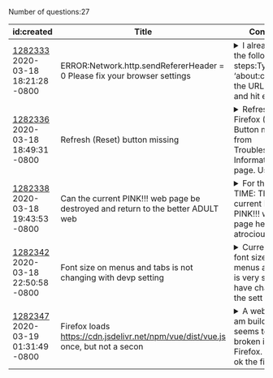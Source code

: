 Number of questions:27

| id:created | Title | Content | Tags |
| --- | --- | --- | --- |
| [1282333](https://support.mozilla.org/questions/1282333)<br>2020-03-18 18:21:28 -0800 | ERROR:Network.http.sendRefererHeader = 0 Please fix your browser settings |<details><summary>I already did the following steps:Type ‘about:config’ in the URL bar, and hit en</summary>ter (you may have to click though a, ‘I’ll be careful, I promise!’ warning)In the search bar type ‘network.http.sendRefererHeader’Double-click on the ‘network.http.sendRefererHeader’ preference whe...</details> | [firefox-740](https://support.mozilla.org/en-US/questions/firefox?tagged=firefox-740);[websites](https://support.mozilla.org/en-US/questions/firefox?tagged=websites);[desktop](https://support.mozilla.org/en-US/questions/firefox?tagged=desktop);[windows-10](https://support.mozilla.org/en-US/questions/firefox?tagged=windows-10);[probablynotafirefoxproblem](https://support.mozilla.org/en-US/questions/firefox?tagged=probablynotafirefoxproblem);|
| [1282336](https://support.mozilla.org/questions/1282336)<br>2020-03-18 18:49:31 -0800 | Refresh (Reset) button missing |<details><summary>Refresh Firefox (Reset) Button missing from Troubleshooting Information page. Us</summary>ing Firefox PortableApp 74.0 in Safe Mode.</details> | [firefox-740](https://support.mozilla.org/en-US/questions/firefox?tagged=firefox-740);[desktop](https://support.mozilla.org/en-US/questions/firefox?tagged=desktop);[fix-problems](https://support.mozilla.org/en-US/questions/firefox?tagged=fix-problems);[windows-10](https://support.mozilla.org/en-US/questions/firefox?tagged=windows-10);|
| [1282338](https://support.mozilla.org/questions/1282338)<br>2020-03-18 19:43:53 -0800 | Can the current PINK!!! web page be destroyed and return to the better ADULT web |<details><summary>For the THIRD TIME: The current Firefox PINK!!! web page header is atrocious. I </summary>am NOT a child and this web page is an insult to users.The icons at the top left hand corner are difficult to read but now they are worse. PLEASE return to the previous ADULT web page that was so muc...</details> | [firefox-740](https://support.mozilla.org/en-US/questions/firefox?tagged=firefox-740);[other](https://support.mozilla.org/en-US/questions/firefox?tagged=other);[desktop](https://support.mozilla.org/en-US/questions/firefox?tagged=desktop);[windows-10](https://support.mozilla.org/en-US/questions/firefox?tagged=windows-10);|
| [1282342](https://support.mozilla.org/questions/1282342)<br>2020-03-18 22:50:58 -0800 | Font size on menus and tabs is not changing with devp setting |<details><summary>Currently the font size on menus and tabs is very small. I have changed the sett</summary>ing in the following location and it changes the frame sizes / icons etc but not the font.layout.css.devPixelsPerPx</details> | [firefox-740](https://support.mozilla.org/en-US/questions/firefox?tagged=firefox-740);[other](https://support.mozilla.org/en-US/questions/firefox?tagged=other);[desktop](https://support.mozilla.org/en-US/questions/firefox?tagged=desktop);|
| [1282347](https://support.mozilla.org/questions/1282347)<br>2020-03-19 01:31:49 -0800 | Firefox loads https://cdn.jsdelivr.net/npm/vue/dist/vue.js once, but not a secon |<details><summary>A web app I am building seems to be broken in Firefox. It loads ok the first tim</summary>e, but not the second.I checked the console and I found I get an error message that says: Loading failed for the <script> with source “https://cdn.jsdelivr.net/npm/vue/dist/vue.js”.I tried loading ...</details> | [firefox-740](https://support.mozilla.org/en-US/questions/firefox?tagged=firefox-740);[desktop](https://support.mozilla.org/en-US/questions/firefox?tagged=desktop);[privacy-and-security_1](https://support.mozilla.org/en-US/questions/firefox?tagged=privacy-and-security_1);[mac-os](https://support.mozilla.org/en-US/questions/firefox?tagged=mac-os);[webdev](https://support.mozilla.org/en-US/questions/firefox?tagged=webdev);|
| [1282348](https://support.mozilla.org/questions/1282348)<br>2020-03-19 01:36:54 -0800 | autoplay options have effect - cnn.com, etc |<details><summary>I have never been able to get autoplay options to prevent blasting out audio whe</summary>n stumbling onto a malicious website like CNN. This is a major privacy problem as perhaps you don't want the world to know you are studying how to seek legal or medical help etc with audio blasting ou...</details> | [firefox-740](https://support.mozilla.org/en-US/questions/firefox?tagged=firefox-740);[desktop](https://support.mozilla.org/en-US/questions/firefox?tagged=desktop);[privacy-and-security_1](https://support.mozilla.org/en-US/questions/firefox?tagged=privacy-and-security_1);[windows-10](https://support.mozilla.org/en-US/questions/firefox?tagged=windows-10);[autoplay](https://support.mozilla.org/en-US/questions/firefox?tagged=autoplay);|
| [1282349](https://support.mozilla.org/questions/1282349)<br>2020-03-19 01:45:13 -0800 | about:logins hangs |<details><summary>when i try to manage my logins, the about:logins page hangs and never loads.  al</summary>l other about pages work fine.  i am using 68.6.0esr (64-bit) on this computer, but i use the latest firefox normally and i have firefox sync.  i have never enabled syncing of logins, only history.  i...</details> | [other](https://support.mozilla.org/en-US/questions/firefox?tagged=other);[desktop](https://support.mozilla.org/en-US/questions/firefox?tagged=desktop);[linux](https://support.mozilla.org/en-US/questions/firefox?tagged=linux);|
| [1282353](https://support.mozilla.org/questions/1282353)<br>2020-03-19 02:50:18 -0800 | I have many (>50) tabs open in a window - and need a better & easier way to rear |<details><summary>I keep many tabs open, as a part of many activities I work on, all within my pri</summary>mary-use window. Additional windows contain other secondary clusters of pending projects. When trying to rearrange my work (=tabs), dragging a tab with the mouse across 50 other tabs is quite cumberso...</details> | [tabs](https://support.mozilla.org/en-US/questions/firefox?tagged=tabs);[firefox-740](https://support.mozilla.org/en-US/questions/firefox?tagged=firefox-740);[desktop](https://support.mozilla.org/en-US/questions/firefox?tagged=desktop);[mac-os](https://support.mozilla.org/en-US/questions/firefox?tagged=mac-os);|
| [1282354](https://support.mozilla.org/questions/1282354)<br>2020-03-19 02:53:53 -0800 | Firefox does not allow me to log out from Hotmail |<details><summary>Normally when leaving Hotmail I click on my user name and am presented with a nu</summary>mber of options including "Sign Out". Now no options are presented, but Microsoft Edge does show these options and I can log out with no problem. Can anyone help?</details> | [firefox-740](https://support.mozilla.org/en-US/questions/firefox?tagged=firefox-740);[other](https://support.mozilla.org/en-US/questions/firefox?tagged=other);[desktop](https://support.mozilla.org/en-US/questions/firefox?tagged=desktop);[windows-10](https://support.mozilla.org/en-US/questions/firefox?tagged=windows-10);[hotmail](https://support.mozilla.org/en-US/questions/firefox?tagged=hotmail);|
| [1282355](https://support.mozilla.org/questions/1282355)<br>2020-03-19 03:11:09 -0800 | removed sites links from firefox start page |<details><summary>hi everybody. just goofed while removing one "site link tab" from firefox's star</summary>t page: clicked the wrong command and deleted all instead; now it seems that it also disabled the automatic "recording of the prefered sites" -i don't know the exact name of it even in italian- on fir...</details> | [firefox-740](https://support.mozilla.org/en-US/questions/firefox?tagged=firefox-740);[customize](https://support.mozilla.org/en-US/questions/firefox?tagged=customize);[desktop](https://support.mozilla.org/en-US/questions/firefox?tagged=desktop);[windows-10](https://support.mozilla.org/en-US/questions/firefox?tagged=windows-10);|
| [1282358](https://support.mozilla.org/questions/1282358)<br>2020-03-19 04:27:29 -0800 | Cannot use our self signed client certificates |<details><summary>In order to monitor our application at client sites, we have added a monitoring </summary>page (using apache). To prevent preying eyes, we require clients to identify them selves using a client certificate. This used to work until a few weeks ago, but now we are having problems using firef...</details> | [firefox-740](https://support.mozilla.org/en-US/questions/firefox?tagged=firefox-740);[desktop](https://support.mozilla.org/en-US/questions/firefox?tagged=desktop);[privacy-and-security_1](https://support.mozilla.org/en-US/questions/firefox?tagged=privacy-and-security_1);[windows-10](https://support.mozilla.org/en-US/questions/firefox?tagged=windows-10);|
| [1282363](https://support.mozilla.org/questions/1282363)<br>2020-03-19 07:07:54 -0800 | hoe kan ik mijn bladwijzers (rechts boven in) ordenen ?? |<details><summary>Heb natuurlijk via alle bladwijzers tonen mijn bladwijzers kunnen ordenen, maar </summary>als ik daarna mijn bladwijzer menu (rechts boven in ) open staat ze nog steeds ongeordend, hoe kan deze blijven ordenen ?</details> | [firefox-740](https://support.mozilla.org/en-US/questions/firefox?tagged=firefox-740);[other](https://support.mozilla.org/en-US/questions/firefox?tagged=other);[desktop](https://support.mozilla.org/en-US/questions/firefox?tagged=desktop);[windows-10](https://support.mozilla.org/en-US/questions/firefox?tagged=windows-10);|
| [1282364](https://support.mozilla.org/questions/1282364)<br>2020-03-19 07:14:06 -0800 | I can not load a website if the address ends with #Something. |<details><summary>So I am looking at this web site (https://www.theroot.com/john-cornyn-blaming-co</summary>ronavirus-on-chinese-culture-is-o-1842402254), and I have an account on the site and I want to read the comments which is this website (with the #) (https://www.theroot.com/john-cornyn-blaming-coronav...</details> | [firefox-740](https://support.mozilla.org/en-US/questions/firefox?tagged=firefox-740);[websites](https://support.mozilla.org/en-US/questions/firefox?tagged=websites);[desktop](https://support.mozilla.org/en-US/questions/firefox?tagged=desktop);[windows-10](https://support.mozilla.org/en-US/questions/firefox?tagged=windows-10);|
| [1282365](https://support.mozilla.org/questions/1282365)<br>2020-03-19 07:20:43 -0800 | Firefox is listed in Windows 10 as my default browser, but on Firefox it shows F | How do I get Firefox to recognize that Firefox IS my default browser? | [firefox-740](https://support.mozilla.org/en-US/questions/firefox?tagged=firefox-740);[customize](https://support.mozilla.org/en-US/questions/firefox?tagged=customize);[desktop](https://support.mozilla.org/en-US/questions/firefox?tagged=desktop);[windows-10](https://support.mozilla.org/en-US/questions/firefox?tagged=windows-10);|
| [1282367](https://support.mozilla.org/questions/1282367)<br>2020-03-19 07:34:58 -0800 | Version 74.0 (64 bit) on Windows 7 is taking all physical memory |<details><summary>The sites on which this is occurring include those with multiple, frequently ref</summary>reshing ads and other content: BBC News, Discover Magazine blogs, Boston Globe newspaper. Over a fairly short time, e.g., 20 minutes or so, physical memory usage as reported by Task Manager climbs to ...</details> | [firefox-740](https://support.mozilla.org/en-US/questions/firefox?tagged=firefox-740);[desktop](https://support.mozilla.org/en-US/questions/firefox?tagged=desktop);[fix-problems](https://support.mozilla.org/en-US/questions/firefox?tagged=fix-problems);|
| [1282369](https://support.mozilla.org/questions/1282369)<br>2020-03-19 08:12:23 -0800 | Why can't I change browser cache capacity ? |<details><summary>Firefox "builds up" internet cache capacity to 1.0 GB fairly quick.  I can easil</summary>y delete it & do it about once a day.  I go to about:config & change: browser.cache.disk.capacity from 1048576 to the default, which shows 256000 (kilobytes, I believe).  I close Firefox & reopen.  It...</details> | [firefox-740](https://support.mozilla.org/en-US/questions/firefox?tagged=firefox-740);[other](https://support.mozilla.org/en-US/questions/firefox?tagged=other);[desktop](https://support.mozilla.org/en-US/questions/firefox?tagged=desktop);[windows-7](https://support.mozilla.org/en-US/questions/firefox?tagged=windows-7);|
| [1282370](https://support.mozilla.org/questions/1282370)<br>2020-03-19 08:31:20 -0800 | Website works only in Private Mode and not in Normal mode |<details><summary>Hi,we have a website that runs without any issues on Chrome/IE/Firefox (private </summary>mode only). When we browse the website in Firefox (normal mode) it logs in fine but subseqent HTTP GET/POST are automatically redirect to our login page without any errors in the network/console deve...</details> | [firefox-740](https://support.mozilla.org/en-US/questions/firefox?tagged=firefox-740);[websites](https://support.mozilla.org/en-US/questions/firefox?tagged=websites);[desktop](https://support.mozilla.org/en-US/questions/firefox?tagged=desktop);[windows-10](https://support.mozilla.org/en-US/questions/firefox?tagged=windows-10);|
| [1282372](https://support.mozilla.org/questions/1282372)<br>2020-03-19 08:52:14 -0800 | How can I navigate to a specific folder when downloading? not the preselected op |<details><summary>When downloading the option for "Always ask you where to save files" option is a</summary>lready selected; however, when I got to save the download I can only navigate to preselected folders. That is not useful as I need to download to one of many options. This is a very frustrating error ...</details> | [download-and-install_1](https://support.mozilla.org/en-US/questions/firefox?tagged=download-and-install_1);[firefox-740](https://support.mozilla.org/en-US/questions/firefox?tagged=firefox-740);[desktop](https://support.mozilla.org/en-US/questions/firefox?tagged=desktop);[mac-os](https://support.mozilla.org/en-US/questions/firefox?tagged=mac-os);|
| [1282373](https://support.mozilla.org/questions/1282373)<br>2020-03-19 09:00:51 -0800 | download stuck |<details><summary>so i was downloading a movie about 12.5 gb size and after six hours at the last </summary>moment it got stuck and i couldnt download it i restarted my pc and resumed download but it didnt work it just gets stuck when time left to download is 1min50s and the disk usage goes up to 100 % .</details> | [firefox-740](https://support.mozilla.org/en-US/questions/firefox?tagged=firefox-740);[desktop](https://support.mozilla.org/en-US/questions/firefox?tagged=desktop);[fix-problems](https://support.mozilla.org/en-US/questions/firefox?tagged=fix-problems);[windows-10](https://support.mozilla.org/en-US/questions/firefox?tagged=windows-10);|
| [1282377](https://support.mozilla.org/questions/1282377)<br>2020-03-19 10:19:21 -0800 | Spell check works on all sites except Gmail... Sometimes - Linux |<details><summary>I'm using Firefox 74.0 x64 on Pop!_OS 19.10. I do not know for sure if this issu</summary>e was happening before 74.0, but I believe it was. Spellcheck is enabled and the English US dictionary is downloaded. Spellcheck seems to work perfectly everywhere, with one weird exception. It doesn'...</details> | [firefox-740](https://support.mozilla.org/en-US/questions/firefox?tagged=firefox-740);[websites](https://support.mozilla.org/en-US/questions/firefox?tagged=websites);[desktop](https://support.mozilla.org/en-US/questions/firefox?tagged=desktop);[linux](https://support.mozilla.org/en-US/questions/firefox?tagged=linux);|
| [1282384](https://support.mozilla.org/questions/1282384)<br>2020-03-19 12:06:14 -0800 | On PC and Android-tablet I activated the same Firefox-account to sync from Table |<details><summary>On the PC I have Firefox 75.0b5 (32-bits).On the Android-tablet (Samsung Tab S2)</summary> I have Firefox 68.6.0. So, both the newest versions.I created the PC-account today, because the Tablet-screen should be repaired and I don't want to leave any personal information there. So before ...</details> | [firefox-750](https://support.mozilla.org/en-US/questions/firefox?tagged=firefox-750);[beta](https://support.mozilla.org/en-US/questions/firefox?tagged=beta);[sync](https://support.mozilla.org/en-US/questions/firefox?tagged=sync);[desktop](https://support.mozilla.org/en-US/questions/firefox?tagged=desktop);[windows-10](https://support.mozilla.org/en-US/questions/firefox?tagged=windows-10);|
| [1282386](https://support.mozilla.org/questions/1282386)<br>2020-03-19 12:13:12 -0800 | Firefox 74.0 (64-bit) for Ubuntu. Music Library asks me to update but this is la |<details><summary>Installed latest version of firefox 74.0 (64-bit). Logged into Amazon. Went to m</summary>usic library. Spun for a bit. Pop up comes up that browser is no longer supported and update. I am on the latest version 74.0 (64-bit). I've removed and re-installed a few times to no avail. Are ther...</details> | [firefox-740](https://support.mozilla.org/en-US/questions/firefox?tagged=firefox-740);[websites](https://support.mozilla.org/en-US/questions/firefox?tagged=websites);[desktop](https://support.mozilla.org/en-US/questions/firefox?tagged=desktop);[linux](https://support.mozilla.org/en-US/questions/firefox?tagged=linux);|
| [1282389](https://support.mozilla.org/questions/1282389)<br>2020-03-19 14:50:03 -0800 | Selecting specific search results in google |<details><summary>Mission is to select some of my google search results (links) in order to copy t</summary>heir urls using Firefox add-on Copy Selected links.It use to work that by pressing Ctrl I could select with mouse left button different links in search results but now it is selecting all previous li...</details> | [firefox-740](https://support.mozilla.org/en-US/questions/firefox?tagged=firefox-740);[desktop](https://support.mozilla.org/en-US/questions/firefox?tagged=desktop);[tips](https://support.mozilla.org/en-US/questions/firefox?tagged=tips);[windows-7](https://support.mozilla.org/en-US/questions/firefox?tagged=windows-7);|
| [1282390](https://support.mozilla.org/questions/1282390)<br>2020-03-19 15:10:50 -0800 | Can't Download, FFox Freezes |<details><summary>Just had my OS reinstalled with Win 10. When I try to download anything from the</summary> web, FFox 74.0 freezes and need to exit it with End Task.are there some settings I can look at? I tried Chrome and no problem downloading, Hope someone can help I like FFox more then the others.Joe...</details> | [firefox-740](https://support.mozilla.org/en-US/questions/firefox?tagged=firefox-740);[desktop](https://support.mozilla.org/en-US/questions/firefox?tagged=desktop);[fix-problems](https://support.mozilla.org/en-US/questions/firefox?tagged=fix-problems);[windows-10](https://support.mozilla.org/en-US/questions/firefox?tagged=windows-10);|
| [1282394](https://support.mozilla.org/questions/1282394)<br>2020-03-19 15:34:22 -0800 | Password | Having trouble logging into my account I don't remember the password | [privacy-and-security_1](https://support.mozilla.org/en-US/questions/firefox?tagged=privacy-and-security_1);[desktop](https://support.mozilla.org/en-US/questions/firefox?tagged=desktop);|
| [1282395](https://support.mozilla.org/questions/1282395)<br>2020-03-19 15:34:30 -0800 | Password |<details><summary>duplicate of https://support.mozilla.org/en-US/questions/1282394Having trouble l</summary>ogging into my account I don't remember the password</details> | [privacy-and-security_1](https://support.mozilla.org/en-US/questions/firefox?tagged=privacy-and-security_1);[desktop](https://support.mozilla.org/en-US/questions/firefox?tagged=desktop);|
| [1282396](https://support.mozilla.org/questions/1282396)<br>2020-03-19 15:34:31 -0800 | Password |<details><summary>duplicate of https://support.mozilla.org/en-US/questions/1282394Having trouble l</summary>ogging into my account I don't remember the password</details> | [privacy-and-security_1](https://support.mozilla.org/en-US/questions/firefox?tagged=privacy-and-security_1);[desktop](https://support.mozilla.org/en-US/questions/firefox?tagged=desktop);|
